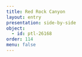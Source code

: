 ```yaml
---
title: Red Rock Canyon
layout: entry
presentation: side-by-side
object:
  - id: ptl-26168
order: 114
menu: false
---
```








